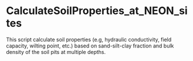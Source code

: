 # CalculateSoilProperties_at_NEON_sites
This script calculate soil properties (e.g, hydraulic conductivity, field capacity, wilting point, etc.) based on sand-silt-clay fraction and bulk density of the soil pits at multiple depths.
